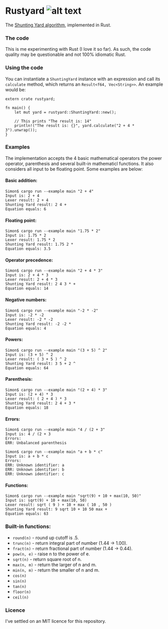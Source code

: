 # Rustyard ![alt text](https://travis-ci.org/simon-whitehead/rust-yard.svg?branch=master "master build status")

The [Shunting Yard algorithm](https://en.wikipedia.org/wiki/Shunting-yard_algorithm), implemented in Rust.

### The code

This is me experimenting with Rust (I love it so far). As such, the code quality may be questionable and not 100% idiomatic Rust.

### Using the code

You can instantiate a `ShuntingYard` instance with an expression and call its `calculate` method, which returns an `Result<f64, Vec<String>>`. An example would be:

```
extern crate rustyard;

fn main() {
    let mut yard = rustyard::ShuntingYard::new();

    // This prints "The result is: 14"
    println!("The result is: {}", yard.calculate("2 + 4 * 3").unwrap());
}
```

### Examples

The implementation accepts the 4 basic mathematical operators the power operator, parenthesis and several built-in mathematicl functions. It also considers all input to be floating point. Some examples are below:

#### Basic addition:
```
Simon$ cargo run --example main "2 + 4"
Input is: 2 + 4
Lexer result: 2 + 4 
Shunting Yard result: 2 4 + 
Equation equals: 6
```

#### Floating point:
```
Simon$ cargo run --example main "1.75 * 2"
Input is: 1.75 * 2
Lexer result: 1.75 * 2 
Shunting Yard result: 1.75 2 * 
Equation equals: 3.5
```

#### Operator precedence:
```
Simon$ cargo run --example main "2 + 4 * 3"
Input is: 2 + 4 * 3
Lexer result: 2 + 4 * 3 
Shunting Yard result: 2 4 3 * + 
Equation equals: 14
```

#### Negative numbers:
```
Simon$ cargo run --example main "-2 * -2"
Input is: -2 * -2
Lexer result: -2 * -2
Shunting Yard result: -2 -2 *
Equation equals: 4
```

#### Powers:
```
Simon$ cargo run --example main "(3 + 5) ^ 2"
Input is: (3 + 5) ^ 2
Lexer result: ( 3 + 5 ) ^ 2 
Shunting Yard result: 3 5 + 2 ^ 
Equation equals: 64
```


#### Parenthesis:
```
Simon$ cargo run --example main "(2 + 4) * 3"
Input is: (2 + 4) * 3
Lexer result: ( 2 + 4 ) * 3 
Shunting Yard result: 2 4 + 3 * 
Equation equals: 18
```

#### Errors:
```
Simon$ cargo run --example main "4 / (2 + 3"
Input is: 4 / (2 + 3
Errors:
ERR: Unbalanced parenthesis
```

```
Simon$ cargo run --example main "a + b * c"
Input is: a + b * c
Errors:
ERR: Unknown identifier: a
ERR: Unknown identifier: b
ERR: Unknown identifier: c
```

#### Functions:
```
Simon$ cargo run --example main "sqrt(9) + 10 + max(10, 50)"
Input is: sqrt(9) + 10 + max(10, 50)
Lexer result: sqrt ( 9 ) + 10 + max ( 10 , 50 ) 
Shunting Yard result: 9 sqrt 10 + 10 50 max + 
Equation equals: 63
```

### Built-in functions:

* `round(n)` - round up cutoff is .5.
* `trunc(n)` - return integral part of number (1.44 -> 1.00).
* `fract(n)` - return fractional part of number (1.44 -> 0.44).
* `pow(n, e)` - raise n to the power of e.
* `sqrt(n)` - return square root of n.
* `max(n, m)` - return the larger of n and m.
* `min(n, m)` - return the smaller of n and m.
* `cos(n)`
* `sin(n)`
* `tan(n)`
* `floor(n)`
* `ceil(n)`

### Licence

I've settled on an MIT licence for this repository.
